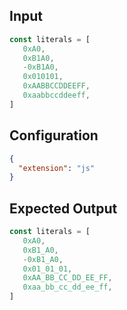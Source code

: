 
## Input
```javascript input
const literals = [
   0xA0,
   0xB1A0,
   -0xB1A0,
   0x010101,
   0xAABBCCDDEEFF,
   0xaabbccddeeff,
]
```

## Configuration
```json configuration
{
  "extension": "js"
}
```

## Expected Output
```javascript expected output
const literals = [
   0xA0,
   0xB1_A0,
   -0xB1_A0,
   0x01_01_01,
   0xAA_BB_CC_DD_EE_FF,
   0xaa_bb_cc_dd_ee_ff,
]
```
